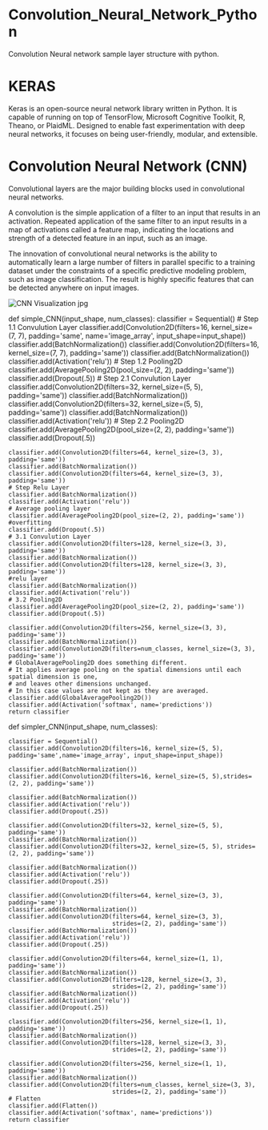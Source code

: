 # Convolution_Neural_Network_Python

Convolution Neural network sample layer structure with python.

# KERAS

  Keras is an open-source neural network library written in Python. It is capable of running on top of TensorFlow, Microsoft Cognitive Toolkit, R, Theano, or PlaidML. Designed to enable fast experimentation with deep neural networks, it focuses on being user-friendly, modular, and extensible.
  
# Convolution Neural Network (CNN)

  Convolutional layers are the major building blocks used in convolutional neural networks.

A convolution is the simple application of a filter to an input that results in an activation. Repeated application of the same filter to an input results in a map of activations called a feature map, indicating the locations and strength of a detected feature in an input, such as an image.

The innovation of convolutional neural networks is the ability to automatically learn a large number of filters in parallel specific to a training dataset under the constraints of a specific predictive modeling problem, such as image classification. The result is highly specific features that can be detected anywhere on input images.


![CNN Visualization jpg](https://user-images.githubusercontent.com/59453566/93585013-d4522380-f9ae-11ea-818e-bfbb2e60b3b3.jpeg)


def simple_CNN(input_shape, num_classes):
    classifier = Sequential()
    # Step 1.1 Convulution Layer
    classifier.add(Convolution2D(filters=16, kernel_size=(7, 7), padding='same',
                                name='image_array', input_shape=input_shape))
    classifier.add(BatchNormalization())
    classifier.add(Convolution2D(filters=16, kernel_size=(7, 7), padding='same'))
    classifier.add(BatchNormalization())
    classifier.add(Activation('relu'))
    # Step 1.2 Pooling2D
    classifier.add(AveragePooling2D(pool_size=(2, 2), padding='same'))
    classifier.add(Dropout(.5))
    # Step 2.1 Convulution Layer
    classifier.add(Convolution2D(filters=32, kernel_size=(5, 5), padding='same'))
    classifier.add(BatchNormalization())
    classifier.add(Convolution2D(filters=32, kernel_size=(5, 5), padding='same'))
    classifier.add(BatchNormalization())
    classifier.add(Activation('relu'))
    # Step 2.2 Pooling2D
    classifier.add(AveragePooling2D(pool_size=(2, 2), padding='same'))
    classifier.add(Dropout(.5))

    classifier.add(Convolution2D(filters=64, kernel_size=(3, 3), padding='same'))
    classifier.add(BatchNormalization())
    classifier.add(Convolution2D(filters=64, kernel_size=(3, 3), padding='same'))
    # Step Relu Layer
    classifier.add(BatchNormalization())
    classifier.add(Activation('relu'))
    # Average pooling layer
    classifier.add(AveragePooling2D(pool_size=(2, 2), padding='same'))
    #overfitting
    classifier.add(Dropout(.5))
    # 3.1 Convulution Layer
    classifier.add(Convolution2D(filters=128, kernel_size=(3, 3), padding='same'))
    classifier.add(BatchNormalization())
    classifier.add(Convolution2D(filters=128, kernel_size=(3, 3), padding='same'))
    #relu layer
    classifier.add(BatchNormalization())
    classifier.add(Activation('relu'))
    # 3.2 Pooling2D
    classifier.add(AveragePooling2D(pool_size=(2, 2), padding='same'))
    classifier.add(Dropout(.5))

    classifier.add(Convolution2D(filters=256, kernel_size=(3, 3), padding='same'))
    classifier.add(BatchNormalization())
    classifier.add(Convolution2D(filters=num_classes, kernel_size=(3, 3), padding='same'))
    # GlobalAveragePooling2D does something different.
    # It applies average pooling on the spatial dimensions until each spatial dimension is one,
    # and leaves other dimensions unchanged.
    # In this case values are not kept as they are averaged.
    classifier.add(GlobalAveragePooling2D())
    classifier.add(Activation('softmax', name='predictions'))
    return classifier

def simpler_CNN(input_shape, num_classes):

    classifier = Sequential()
    classifier.add(Convolution2D(filters=16, kernel_size=(5, 5), padding='same',name='image_array', input_shape=input_shape))

    classifier.add(BatchNormalization())
    classifier.add(Convolution2D(filters=16, kernel_size=(5, 5),strides=(2, 2), padding='same'))

    classifier.add(BatchNormalization())
    classifier.add(Activation('relu'))
    classifier.add(Dropout(.25))

    classifier.add(Convolution2D(filters=32, kernel_size=(5, 5), padding='same'))
    classifier.add(BatchNormalization())
    classifier.add(Convolution2D(filters=32, kernel_size=(5, 5), strides=(2, 2), padding='same'))

    classifier.add(BatchNormalization())
    classifier.add(Activation('relu'))
    classifier.add(Dropout(.25))

    classifier.add(Convolution2D(filters=64, kernel_size=(3, 3), padding='same'))
    classifier.add(BatchNormalization())
    classifier.add(Convolution2D(filters=64, kernel_size=(3, 3),
                                 strides=(2, 2), padding='same'))
    classifier.add(BatchNormalization())
    classifier.add(Activation('relu'))
    classifier.add(Dropout(.25))

    classifier.add(Convolution2D(filters=64, kernel_size=(1, 1), padding='same'))
    classifier.add(BatchNormalization())
    classifier.add(Convolution2D(filters=128, kernel_size=(3, 3),
                                 strides=(2, 2), padding='same'))
    classifier.add(BatchNormalization())
    classifier.add(Activation('relu'))
    classifier.add(Dropout(.25))

    classifier.add(Convolution2D(filters=256, kernel_size=(1, 1), padding='same'))
    classifier.add(BatchNormalization())
    classifier.add(Convolution2D(filters=128, kernel_size=(3, 3),
                                 strides=(2, 2), padding='same'))

    classifier.add(Convolution2D(filters=256, kernel_size=(1, 1), padding='same'))
    classifier.add(BatchNormalization())
    classifier.add(Convolution2D(filters=num_classes, kernel_size=(3, 3),
                                 strides=(2, 2), padding='same'))
    # Flatten
    classifier.add(Flatten())
    classifier.add(Activation('softmax', name='predictions'))
    return classifier
